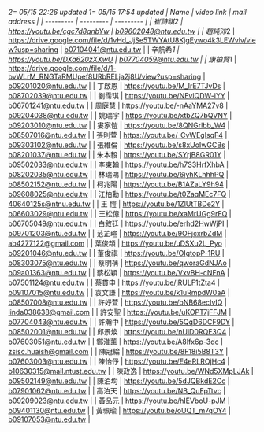*2= 05/15 22:26 updated
*1= 05/15 17:54 updated
| Name | video link    | mail address    |
| --------- | --------- | --------- |
| 崔詩祺*2 | https://youtu.be/cgc7d8qnbYw	| b09602048@ntu.edu.tw	|
| 趙純沛*2 | https://drive.google.com/file/d/1vHd_JjSe5TWYAtU8KjgEywo4k3LEWvlv/view?usp=sharing 	| b07104041@ntu.edu.tw	|
| 辛航希*1 | https://youtu.be/DXa620zXXwU 	| b07704059@ntu.edu.tw	|
| 康柏賢*1 | https://drive.google.com/file/d/1-bvWLrM_RNGTaRMUpef8URbRELja2j8U/view?usp=sharing 	| b09201020@ntu.edu.tw	|
| 丁啟恩	| https://youtu.be/M_IrE7TJvDs	| b08702039@ntu.edu.tw	|
| 劉霈琪	| https://youtu.be/NEvlQDW-iYY	| b06701241@ntu.edu.tw	|
| 周庭慧	| https://youtu.be/-nAaYMA27v8	| b09204038@ntu.edu.tw	|
| 姚瑞宇 | https://youtu.be/xtbZQ7bQVNY	| b09203010@ntu.edu.tw	|
| 婁家愷 | https://youtu.be/8QNGrlbb_W4	| b08507016@ntu.edu.tw	|
| 張則萱 | https://youtu.be/_CvWEgIsqF4	| b09303102@ntu.edu.tw	|
| 張維倫 | https://youtu.be/s8xUoIwGCBs	| b08201037@ntu.edu.tw	|
| 朱本毅 | https://youtu.be/SYrjB8GR01Y	| b09502033@ntu.edu.tw	|
| 李東翰 | https://youtu.be/h7S3HrfXhbA	| b08202035@ntu.edu.tw	|
| 林瑞鴻 | https://youtu.be/6iyhKLhhhPQ	| b08502152@ntu.edu.tw	|
| 柯兆陽 | https://youtu.be/B1AZaLY9h94	| b09608025@ntu.edu.tw	|
| 江柏勳	| https://youtu.be/t0ZaqMEc7FQ	| 40640125s@ntnu.edu.tw	|
| 王  愷 | https://youtu.be/1ZlUtTBDe2Y	 | b06603029@ntu.edu.tw	|
| 王松億 | https://youtu.be/xaMrUGg9rFQ	| b06705049@ntu.edu.tw	|
| 白敘廷 | https://youtu.be/erhd2HwWjPI	| b09701203@ntu.edu.tw	|
| 范芷瑄	| https://youtu.be/9OFjcxrbZdM	| ab4277122@gmail.com	|
| 葉俊頡 | https://youtu.be/uDSXu2L_Pyo	| b09201046@ntu.edu.tw	|
| 董俊祺 | https://youtu.be/OIgtopP-1RU	| b08303075@ntu.edu.tw	|
| 蔡明蒨 | https://youtu.be/qworaGdNJAo	| b09a01363@ntu.edu.tw	|
| 蔡松穎 | https://youtu.be/VxvBH-cNFnA	| b07501124@ntu.edu.tw	|
| 蔡貫申 | https://youtu.be/jRULF1tZta4	| b09107015@ntu.edu.tw	|
| 袁文謙 | https://youtu.be/k1uRmpdW0aA	| b08507008@ntu.edu.tw	|
| 許妤萱	| https://youtu.be/bNB68ecIvIQ	| linda038638@gmail.com	|
| 許安聖 | https://youtu.be/uKOPT7jFFJM	| b07704043@ntu.edu.tw	|
| 許瀚中 | https://youtu.be/5QqD6DCF9DY	| b08502001@ntu.edu.tw	|
| 邱景煥 | https://youtu.be/nUiD0RQE3Q4	| b07603051@ntu.edu.tw	|
| 鄭淮薰	| https://youtu.be/A8Ifx6p-3dc	| zsisc.huaish@gmail.com	|
| 陳冠綸 | https://youtu.be/8F18i5B8T3Y	| b07603003@ntu.edu.tw	|
| 陳怡伃	| https://youtu.be/E4eRLROjHc4	| b10630315@mail.ntust.edu.tw	|
| 陳政逸 | https://youtu.be/WNd5XMpLJAk	| b09502149@ntu.edu.tw	|
| 陳泊均 | https://youtu.be/5dJQBkdE2Cc	| b07901062@ntu.edu.tw	|
| 高泊天 | https://youtu.be/NB_QuFpTtvc	| b09209023@ntu.edu.tw	|
| 黃品元 | https://youtu.be/hIEVboU-pJM  | b09401130@ntu.edu.tw	|
| 黃珮瑜 | https://youtu.be/oUQT_m7qOY4 	| b09107053@ntu.edu.tw	|
